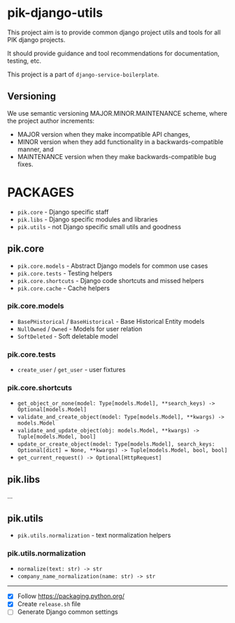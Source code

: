 # pik-django-utils #

This project aim is to provide common django project utils and tools
for all PIK django projects.

It should provide guidance and tool recommendations for documentation,
testing, etc.

This project is a part of `django-service-boilerplate`.

## Versioning ##

We use semantic versioning MAJOR.MINOR.MAINTENANCE scheme, where the project author increments:

 - MAJOR version when they make incompatible API changes,
 - MINOR version when they add functionality in a backwards-compatible manner, and
 - MAINTENANCE version when they make backwards-compatible bug fixes.

# PACKAGES #

 - `pik.core` - Django specific staff
 - `pik.libs` - Django specific modules and libraries
 - `pik.utils` - not Django specific small utils and goodness

## pik.core ##

 - `pik.core.models` - Abstract Django models for common use cases
 - `pik.core.tests` - Testing helpers
 - `pik.core.shortcuts` - Django code shortcuts and missed helpers
 - `pik.core.cache` - Cache helpers

### pik.core.models ###

 - `BasePHistorical` / `BaseHistorical` - Base Historical Entity models
 - `NullOwned` / `Owned` - Models for user relation
 - `SoftDeleted` - Soft deletable model

### pik.core.tests ###

 - `create_user` / `get_user` - user fixtures

### pik.core.shortcuts ###

 - `get_object_or_none(model: Type[models.Model], **search_keys) -> Optional[models.Model]`
 - `validate_and_create_object(model: Type[models.Model], **kwargs) -> models.Model`
 - `validate_and_update_object(obj: models.Model, **kwargs) -> Tuple[models.Model, bool]`
 - `update_or_create_object(model: Type[models.Model], search_keys: Optional[dict] = None, **kwargs) -> Tuple[models.Model, bool, bool]`
 - `get_current_request() -> Optional[HttpRequest]`

## pik.libs ##

...

## pik.utils ##

 - `pik.utils.normalization` - text normalization helpers

### pik.utils.normalization ###

 - `normalize(text: str) -> str`
 - `company_name_normalization(name: str) -> str`

---

 - [x] Follow https://packaging.python.org/
 - [x] Create `release.sh` file
 - [ ] Generate Django common settings

